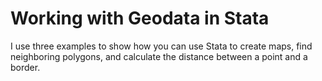 # Working with Geodata in Stata

I use three examples to show how you can use Stata to create maps, find neighboring polygons, and calculate the distance between a point and a border.
